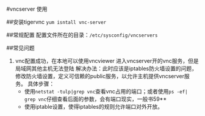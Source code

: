 #vncserver 使用

##安装tigervnc
`yum isntall vnc-server`

##常规配置
配置文件所在的目录：`/etc/sysconfig/vncservers`

##常见问题
1.  vnc配置成功，在本地可以使用vncviewer 进入vncserver开的vnc服务，但是局域网其他主机无法登陆
  解决办法：此时应该是iptables防火墙设置的问题，修改防火墙设置，定义可信赖的public服务，以允许主机提供vncserver服务。
  具体步骤：
    + 使用`netstat -tulp|grep vnc`查看vnc占用的端口；或者使用`ps -ef| grep vnc`仔细查看后面的参数，会有端口现实，一般书59**
    + 使用iptable设置，使得iptables的规则允许端口对外开放。

